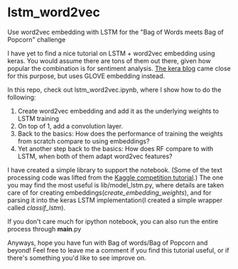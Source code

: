 # lstm_word2vec
Use word2vec embedding with LSTM for the "Bag of Words meets Bag of Popcorn" challenge

I have yet to find a nice tutorial on LSTM + word2vec embedding using keras. You would assume there are tons of them out there, given how popular the combination is for sentiment analysis. [The kera blog](https://blog.keras.io/using-pre-trained-word-embeddings-in-a-keras-model.html) came close for this purpose, but uses GLOVE embedding instead. 

In this repo, check out lstm_word2vec.ipynb, where I show how to do the following: 
1. Create word2vec embedding and add it as the underlying weights to LSTM training 
2. On top of 1, add a convolution layer. 
3. Back to the basics: How does the performance of training the weights from scratch compare to using embeddings? 
4. Yet another step back to the basics: How does RF compare to with LSTM, when both of them adapt word2vec features? 

I have created a simple library to support the notebook. (Some of the text processing code was lifted from the [Kaggle competition tutorial](https://www.kaggle.com/c/word2vec-nlp-tutorial).) The one you may find the most useful is lib/model_lstm.py, where details are taken care of for creating embeddings(*create_embedding_weights*), and for parsing it into the keras LSTM implementation(I created a simple wrapper called *classif_lstm*). 

If you don't care much for ipython notebook, you can also run the entire process through __main__.py 

Anyways, hope you have fun with Bag of words/Bag of Popcorn and beyond! Feel free to leave me a comment if you find this tutorial useful, or if there's something you'd like to see improve on. 
